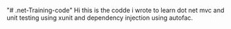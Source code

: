 "# .net-Training-code"
Hi this is the codde i wrote to learn dot net mvc and unit testing using xunit and dependency injection using autofac.